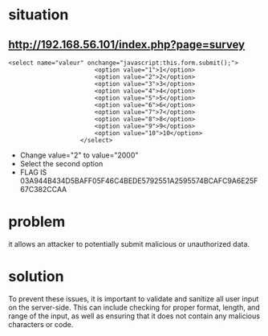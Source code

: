 # situation

## http://192.168.56.101/index.php?page=survey

```
<select name="valeur" onchange="javascript:this.form.submit();">
						<option value="1">1</option>
						<option value="2">2</option>
						<option value="3">3</option>
						<option value="4">4</option>
						<option value="5">5</option>
						<option value="6">6</option>
						<option value="7">7</option>
						<option value="8">8</option>
						<option value="9">9</option>
						<option value="10">10</option>
					</select>
```
- Change value="2" to value="2000"
- Select the second option
- FLAG IS 03A944B434D5BAFF05F46C4BEDE5792551A2595574BCAFC9A6E25F67C382CCAA

# problem

 it allows an attacker to potentially submit malicious or unauthorized data.

 # solution

 To prevent these issues, it is important to validate and sanitize all user input on the server-side. This can include checking for proper format, length, and range of the input, as well as ensuring that it does not contain any malicious characters or code. 
